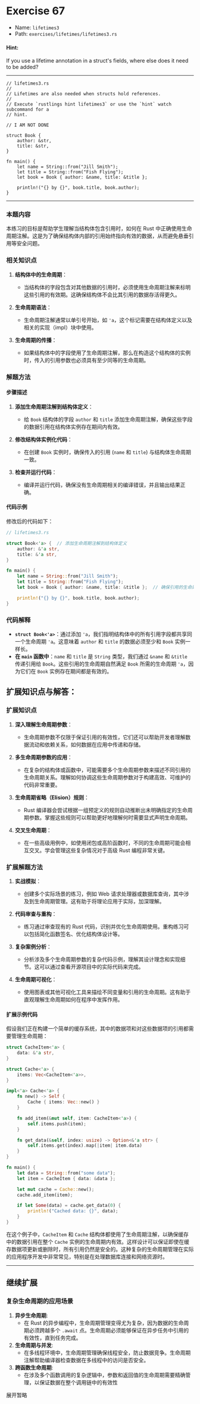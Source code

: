 # Exercise 67

- Name: ```lifetimes3```
- Path: ```exercises/lifetimes/lifetimes3.rs```
#### Hint: 

If you use a lifetime annotation in a struct's fields, where else does it need to be added?


---



```rust,editable
// lifetimes3.rs
//
// Lifetimes are also needed when structs hold references.
//
// Execute `rustlings hint lifetimes3` or use the `hint` watch subcommand for a
// hint.

// I AM NOT DONE

struct Book {
    author: &str,
    title: &str,
}

fn main() {
    let name = String::from("Jill Smith");
    let title = String::from("Fish Flying");
    let book = Book { author: &name, title: &title };

    println!("{} by {}", book.title, book.author);
}

```

---

### 本题内容

本练习的目标是帮助学生理解当结构体包含引用时，如何在 Rust 中正确使用生命周期注解。这是为了确保结构体内部的引用始终指向有效的数据，从而避免悬垂引用等安全问题。

### 相关知识点

1. **结构体中的生命周期**：
   - 当结构体的字段包含对其他数据的引用时，必须使用生命周期注解来标明这些引用的有效期。这确保结构体不会比其引用的数据存活得更久。

2. **生命周期语法**：
   - 生命周期注解通常以单引号开始，如 `'a`，这个标记需要在结构体定义以及相关的实现（impl）块中使用。

3. **生命周期的传播**：
   - 如果结构体中的字段使用了生命周期注解，那么在构造这个结构体的实例时，传入的引用参数也必须具有至少同等的生命周期。

### 解题方法

#### 步骤描述

1. **添加生命周期注解到结构体定义**：
   - 给 `Book` 结构体的字段 `author` 和 `title` 添加生命周期注解，确保这些字段的数据引用在结构体实例存在期间内有效。

2. **修改结构体实例化代码**：
   - 在创建 `Book` 实例时，确保传入的引用 (`name` 和 `title`) 与结构体生命周期一致。

3. **检查并运行代码**：
   - 编译并运行代码，确保没有生命周期相关的编译错误，并且输出结果正确。

#### 代码示例

修改后的代码如下：

```rust
// lifetimes3.rs

struct Book<'a> {  // 添加生命周期注解到结构体定义
    author: &'a str,
    title: &'a str,
}

fn main() {
    let name = String::from("Jill Smith");
    let title = String::from("Fish Flying");
    let book = Book { author: &name, title: &title };  // 确保引用的生命周期正确

    println!("{} by {}", book.title, book.author);
}
```

### 代码解释

- **`struct Book<'a>`**：通过添加 `'a`，我们指明结构体中的所有引用字段都共享同一个生命周期 `'a`。这意味着 `author` 和 `title` 的数据必须至少和 `Book` 实例一样长。
- **在 `main` 函数中**：`name` 和 `title` 是 `String` 类型，我们通过 `&name` 和 `&title` 传递引用给 `Book`。这些引用的生命周期自然满足 `Book` 所需的生命周期 `'a`，因为它们在 `Book` 实例存在期间都是有效的。

## 扩展知识点与解答：

### 扩展知识点

1. **深入理解生命周期参数**：
   - 生命周期参数不仅限于保证引用的有效性，它们还可以帮助开发者理解数据流动和依赖关系，如何数据在应用中传递和存储。

2. **多生命周期参数的应用**：
   - 在复杂的结构体或函数中，可能需要多个生命周期参数来描述不同引用的生命周期关系。理解如何协调这些生命周期参数对于构建高效、可维护的代码非常重要。

3. **生命周期省略（Elision）规则**：
   - Rust 编译器会尝试根据一组预定义的规则自动推断出未明确指定的生命周期参数。掌握这些规则可以帮助更好地理解何时需要显式声明生命周期。

4. **交叉生命周期**：
   - 在一些高级用例中，如使用闭包或高阶函数时，不同的生命周期可能会相互交叉。学会管理这些复杂情况对于高级 Rust 编程非常关键。

### 扩展解题方法

1. **实战模拟**：
   - 创建多个实际场景的练习，例如 Web 请求处理器或数据库查询，其中涉及到生命周期管理。这有助于将理论应用于实际，加深理解。

2. **代码审查与重构**：
   - 练习通过审查现有的 Rust 代码，识别并优化生命周期使用。重构练习可以包括简化函数签名、优化结构体设计等。

3. **复杂案例分析**：
   - 分析涉及多个生命周期参数的复杂代码示例，理解其设计理念和实现细节。这可以通过查看开源项目中的实际代码来完成。

4. **生命周期可视化**：
   - 使用图表或其他可视化工具来描绘不同变量和引用的生命周期。这有助于直观理解生命周期如何在程序中发挥作用。

#### 扩展示例代码

假设我们正在构建一个简单的缓存系统，其中的数据项和对这些数据项的引用都需要管理生命周期：

```rust
struct CacheItem<'a> {
    data: &'a str,
}

struct Cache<'a> {
    items: Vec<CacheItem<'a>>,
}

impl<'a> Cache<'a> {
    fn new() -> Self {
        Cache { items: Vec::new() }
    }

    fn add_item(&mut self, item: CacheItem<'a>) {
        self.items.push(item);
    }

    fn get_data(&self, index: usize) -> Option<&'a str> {
        self.items.get(index).map(|item| item.data)
    }
}

fn main() {
    let data = String::from("some data");
    let item = CacheItem { data: &data };

    let mut cache = Cache::new();
    cache.add_item(item);

    if let Some(data) = cache.get_data(0) {
        println!("Cached data: {}", data);
    }
}
```

在这个例子中，`CacheItem` 和 `Cache` 结构体都使用了生命周期注解，以确保缓存中的数据引用在整个 `Cache` 实例的生命周期内有效。这样设计可以保证即使在缓存数据项更新或删除时，所有引用仍然是安全的。这种复杂的生命周期管理在实际的应用程序开发中非常常见，特别是在处理数据库连接和网络资源时。

---

## 继续扩展

### 复杂生命周期的应用场景

1. **异步生命周期**:
   - 在 Rust 的异步编程中，生命周期管理变得尤为复杂，因为数据的生命周期必须跨越多个 `.await` 点。生命周期必须能够保证在异步任务中引用的有效性，直到任务完成。
2. **生命周期与并发**:
   - 在多线程环境中，生命周期管理确保线程安全，防止数据竞争。生命周期注解帮助编译器检查数据在多线程中的访问是否安全。
3. **跨函数生命周期**:
   - 在涉及多个函数调用的复杂逻辑中，参数和返回值的生命周期需要精确管理，以保证数据在整个调用链中的有效性

展开暂略
